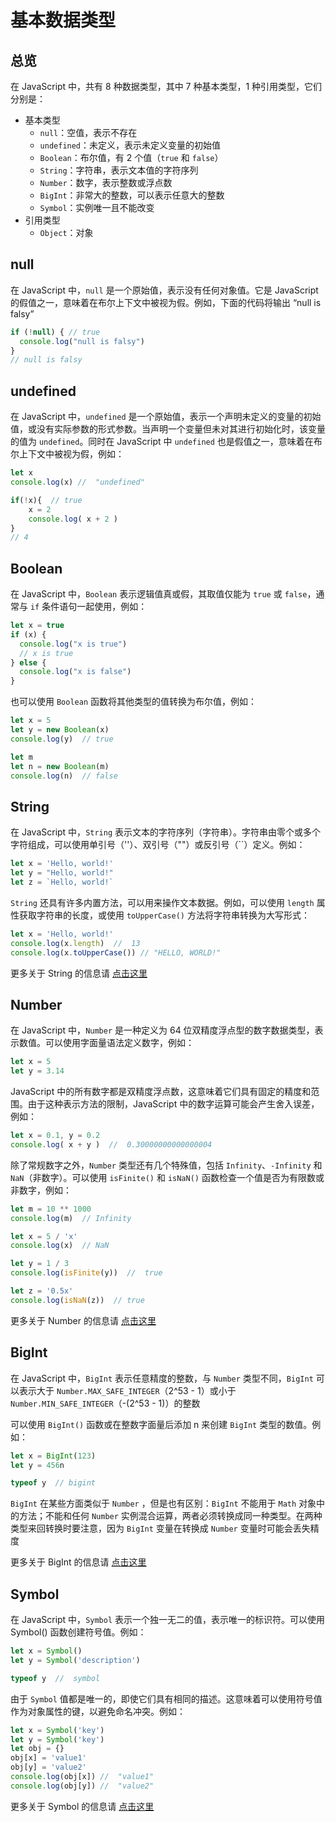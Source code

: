 # 基本数据类型
## 总览
在 JavaScript 中，共有 8 种数据类型，其中 7 种基本类型，1 种引用类型，它们分别是：
* 基本类型
  - `null`：空值，表示不存在
  - `undefined`：未定义，表示未定义变量的初始值
  - `Boolean`：布尔值，有 2 个值（`true` 和 `false`）
  - `String`：字符串，表示文本值的字符序列
  - `Number`：数字，表示整数或浮点数
  - `BigInt`：非常大的整数，可以表示任意大的整数
  - `Symbol`：实例唯一且不能改变
* 引用类型
  - `Object`：对象


## null
在 JavaScript 中，`null` 是一个原始值，表示没有任何对象值。它是 JavaScript 的假值之一，意味着在布尔上下文中被视为假。例如，下面的代码将输出 “null is falsy”

```js
if (!null) { // true
  console.log("null is falsy")
}
// null is falsy
```

## undefined
在 JavaScript 中，`undefined` 是一个原始值，表示一个声明未定义的变量的初始值，或没有实际参数的形式参数。当声明一个变量但未对其进行初始化时，该变量的值为 `undefined`。同时在 JavaScript 中 `undefined` 也是假值之一，意味着在布尔上下文中被视为假，例如：

```js
let x
console.log(x) //  "undefined"

if(!x){  // true
    x = 2
    console.log( x + 2 )
}
// 4
```

## Boolean
在 JavaScript 中，`Boolean` 表示逻辑值真或假，其取值仅能为 `true` 或 `false`，通常与 `if` 条件语句一起使用，例如：

```js
let x = true
if (x) {
  console.log("x is true")
  // x is true
} else {
  console.log("x is false")
}
```
也可以使用 `Boolean` 函数将其他类型的值转换为布尔值，例如：

```js
let x = 5
let y = new Boolean(x)
console.log(y)  // true

let m
let n = new Boolean(m)
console.log(n)  // false
```

## String
在 JavaScript 中，`String` 表示文本的字符序列（字符串）。字符串由零个或多个字符组成，可以使用单引号（''）、双引号（""）或反引号（``）定义。例如：
```js
let x = 'Hello, world!'
let y = "Hello, world!"
let z = `Hello, world!`
```
`String` 还具有许多内置方法，可以用来操作文本数据。例如，可以使用 `length` 属性获取字符串的长度，或使用 `toUpperCase()` 方法将字符串转换为大写形式：
```js
let x = 'Hello, world!'
console.log(x.length)  //  13
console.log(x.toUpperCase()) // "HELLO, WORLD!"
```
<Minfo>

更多关于 String 的信息请 [点击这里][String]

</Minfo>


## Number 
在 JavaScript 中，`Number` 是一种定义为 64 位双精度浮点型的数字数据类型，表示数值。可以使用字面量语法定义数字，例如：

```js
let x = 5
let y = 3.14
```
JavaScript 中的所有数字都是双精度浮点数，这意味着它们具有固定的精度和范围。由于这种表示方法的限制，JavaScript 中的数字运算可能会产生舍入误差，例如：

```js
let x = 0.1, y = 0.2
console.log( x + y )  //  0.30000000000000004
```
除了常规数字之外，`Number` 类型还有几个特殊值，包括 `Infinity`、`-Infinity` 和 `NaN`（非数字）。可以使用 `isFinite()` 和 `isNaN()` 函数检查一个值是否为有限数或非数字，例如：

```js
let m = 10 ** 1000
console.log(m)  // Infinity

let x = 5 / 'x'
console.log(x)  // NaN

let y = 1 / 3
console.log(isFinite(y))  //  true

let z = '0.5x'
console.log(isNaN(z))  // true
```
<Minfo>

更多关于 Number 的信息请 [点击这里][Number]

</Minfo>


## BigInt
在 JavaScript 中，`BigInt` 表示任意精度的整数，与 `Number` 类型不同，`BigInt` 可以表示大于 `Number.MAX_SAFE_INTEGER`（2^53 - 1）或小于 `Number.MIN_SAFE_INTEGER`（-(2^53 - 1)）的整数
  
可以使用 `BigInt()` 函数或在整数字面量后添加 n 来创建 `BigInt` 类型的数值。例如：

```js
let x = BigInt(123)
let y = 456n

typeof y  // bigint
```
`BigInt` 在某些方面类似于 `Number` ，但是也有区别：`BigInt` 不能用于 `Math` 对象中的方法；不能和任何 `Number` 实例混合运算，两者必须转换成同一种类型。在两种类型来回转换时要注意，因为 `BigInt` 变量在转换成 `Number` 变量时可能会丢失精度

<Minfo>

更多关于 BigInt 的信息请 [点击这里][BigInt]

</Minfo>

## Symbol
在 JavaScript 中，`Symbol` 表示一个独一无二的值，表示唯一的标识符。可以使用 Symbol() 函数创建符号值。例如：

```js
let x = Symbol()
let y = Symbol('description')

typeof y  //  symbol
```
由于 `Symbol` 值都是唯一的，即使它们具有相同的描述。这意味着可以使用符号值作为对象属性的键，以避免命名冲突。例如：

```js
let x = Symbol('key')
let y = Symbol('key')
let obj = {}
obj[x] = 'value1'
obj[y] = 'value2'
console.log(obj[x]) //  "value1"
console.log(obj[y]) //  "value2"
```
<Minfo>

更多关于 Symbol 的信息请 [点击这里][Symbol]

</Minfo>


[String]: https://developer.mozilla.org/zh-CN/docs/Web/JavaScript/Reference/Global_Objects/String
[Number]: https://developer.mozilla.org/zh-CN/docs/Web/JavaScript/Reference/Global_Objects/Number
[BigInt]: https://developer.mozilla.org/zh-CN/docs/Web/JavaScript/Reference/Global_Objects/BigInt
[Symbol]: https://developer.mozilla.org/zh-CN/docs/Web/JavaScript/Reference/Global_Objects/Symbol